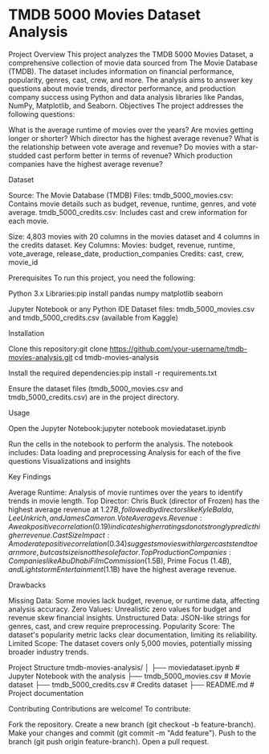 # TMDB 5000 Movies Dataset Analysis

Project Overview
This project analyzes the TMDB 5000 Movies Dataset, a comprehensive collection of movie data sourced from The Movie Database (TMDB). The dataset includes information on financial performance, popularity, genres, cast, crew, and more. The analysis aims to answer key questions about movie trends, director performance, and production company success using Python and data analysis libraries like Pandas, NumPy, Matplotlib, and Seaborn.
Objectives
The project addresses the following questions:

What is the average runtime of movies over the years? Are movies getting longer or shorter?
Which director has the highest average revenue?
What is the relationship between vote average and revenue?
Do movies with a star-studded cast perform better in terms of revenue?
Which production companies have the highest average revenue?

Dataset

Source: The Movie Database (TMDB)
Files:
tmdb_5000_movies.csv: Contains movie details such as budget, revenue, runtime, genres, and vote average.
tmdb_5000_credits.csv: Includes cast and crew information for each movie.


Size: 4,803 movies with 20 columns in the movies dataset and 4 columns in the credits dataset.
Key Columns:
Movies: budget, revenue, runtime, vote_average, release_date, production_companies
Credits: cast, crew, movie_id



Prerequisites
To run this project, you need the following:

Python 3.x
Libraries:pip install pandas numpy matplotlib seaborn


Jupyter Notebook or any Python IDE
Dataset files: tmdb_5000_movies.csv and tmdb_5000_credits.csv (available from Kaggle)

Installation

Clone this repository:git clone https://github.com/your-username/tmdb-movies-analysis.git
cd tmdb-movies-analysis


Install the required dependencies:pip install -r requirements.txt


Ensure the dataset files (tmdb_5000_movies.csv and tmdb_5000_credits.csv) are in the project directory.

Usage

Open the Jupyter Notebook:jupyter notebook moviedataset.ipynb


Run the cells in the notebook to perform the analysis. The notebook includes:
Data loading and preprocessing
Analysis for each of the five questions
Visualizations and insights



Key Findings

Average Runtime: Analysis of movie runtimes over the years to identify trends in movie length.
Top Director: Chris Buck (director of Frozen) has the highest average revenue at $1.27B, followed by directors like Kyle Balda, Lee Unkrich, and James Cameron.
Vote Average vs. Revenue: A weak positive correlation (0.19) indicates higher ratings do not strongly predict higher revenue.
Cast Size Impact: A moderate positive correlation (0.34) suggests movies with larger casts tend to earn more, but cast size is not the sole factor.
Top Production Companies: Companies like Abu Dhabi Film Commission ($1.5B), Prime Focus ($1.4B), and Lightstorm Entertainment ($1.1B) have the highest average revenue.

Drawbacks

Missing Data: Some movies lack budget, revenue, or runtime data, affecting analysis accuracy.
Zero Values: Unrealistic zero values for budget and revenue skew financial insights.
Unstructured Data: JSON-like strings for genres, cast, and crew require preprocessing.
Popularity Score: The dataset's popularity metric lacks clear documentation, limiting its reliability.
Limited Scope: The dataset covers only 5,000 movies, potentially missing broader industry trends.

Project Structure
tmdb-movies-analysis/
│
├── moviedataset.ipynb          # Jupyter Notebook with the analysis
├── tmdb_5000_movies.csv        # Movie dataset
├── tmdb_5000_credits.csv       # Credits dataset
├── README.md                   # Project documentation           

Contributing
Contributions are welcome! To contribute:

Fork the repository.
Create a new branch (git checkout -b feature-branch).
Make your changes and commit (git commit -m "Add feature").
Push to the branch (git push origin feature-branch).
Open a pull request.
